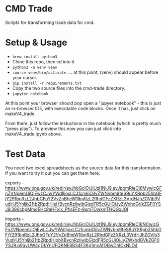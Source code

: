 # CMD Trade

Scripts for transforming trade data for cmd.

# Setup & Usage

* `brew install python3`
* Clone this repo, then cd into it.
* `python3 -m venv venv`
* `source venv/bin/activate`  .... at this point, (venv) should appear before your cursor.
* `pip install -r requirements.txt`
* Copy the two source files into the cmd-trade directory.
* `jupyter notebook`

At this point your browser should pop open a "jupyer notebook" - this is just an in-browser IDE, with executable code blocks. Once it has, just click on makeV4_trade.

From there, just follow the instuctions in the notebook (which is pretty much "press play"). To preview this now you can just click into makeV4_trade.ipynb above.

# Test Data

You need two excel spreadsheets as the source data for this transformation. If you want to try it out you can get them here.

exports - https://www.ons.gov.uk/redir/eyJhbGciOiJIUzI1NiJ9.eyJpbmRleCI6MywicGFnZVNpemUiOjEwLCJwYWdlIjoxLCJ1cmkiOiIvZWNvbm9teS9uYXRpb25hbGFjY291bnRzL2JhbGFuY2VvZnBheW1lbnRzL2RhdGFzZXRzL3VrdHJhZGVjb3VudHJ5Ynljb21tb2RpdHlleHBvcnRzIiwibGlzdFR5cGUiOiJyZWxhdGVkZGF0YSJ9.396cbpMmoEHc9aHFxIx_PhsEFz-9umTOwkmTHQGxJGI

imports - https://www.ons.gov.uk/redir/eyJhbGciOiJIUzI1NiJ9.eyJpbmRleCI6NCwicGFnZVNpemUiOjEwLCJwYWdlIjoxLCJ1cmkiOiIvZWNvbm9teS9uYXRpb25hbGFjY291bnRzL2JhbGFuY2VvZnBheW1lbnRzL2RhdGFzZXRzL3VrdHJhZGVjb3VudHJ5Ynljb21tb2RpdHlpbXBvcnRzIiwibGlzdFR5cGUiOiJyZWxhdGVkZGF0YSJ9.q9qvUW4qDkYnUFQKNE6B34F3Kp1mxAfOBwDhlOxNLO4
